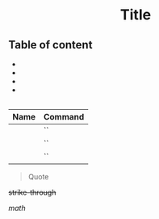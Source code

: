 # <center> Title </center>

## Table of content

-   **[](#)**
-   **[](#)**
-   **[](#)**
-   **[](#)**

<p align="center">
    <figure class="figure">
        <p><img src="" alt="" /></p>
    </figure>
</p>

| Name | Command |
| ---- | ------- |
|      | ``      |
|      | ``      |
|      | ``      |

> Quote

~~strike-through~~

$math$
